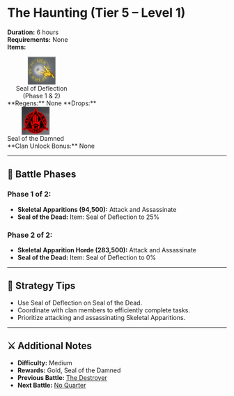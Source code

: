 # The Haunting (Tier 5 – Level 1)

**Duration:** 6 hours  
**Requirements:** None  
**Items:** <div style="display:flex; gap:20px;">
  <div style="display:flex; flex-direction:column; align-items:center; width:max-content;">
    <img src="../../../images/items/seal-of-deflection.jpg" alt="Seal of Deflection" width="64" style="cursor:pointer;" onclick="alert('Defense (12.5k Gold / piece)')">
    <div>Seal of Deflection</div>
    <div>(Phase 1 & 2)</div>
  </div>
</div>
**Regens:** None  
**Drops:** <div style="display:flex; gap:20px;">
  <div style="display:flex; flex-direction:column; align-items:center; width:max-content;">
    <img src="../../../images/items/seal-of-the-damned.png" alt="Seal of the Damned" width="64" style="cursor:pointer;" onclick="alert('Required for Haunting: The Escape!')">
    <div>Seal of the Damned</div>
  </div>
</div>
**Clan Unlock Bonus:** None

---

## 🧪 Battle Phases

### Phase 1 of 2:
- **Skeletal Apparitions (94,500):** Attack and Assassinate  
- **Seal of the Dead:** Item: Seal of Deflection to 25%

### Phase 2 of 2:
- **Skeletal Apparition Horde (283,500):** Attack and Assassinate  
- **Seal of the Dead:** Item: Seal of Deflection to 0%

---

## 🧭 Strategy Tips

- Use Seal of Deflection on Seal of the Dead.  
- Coordinate with clan members to efficiently complete tasks.  
- Prioritize attacking and assassinating Skeletal Apparitions.

---

## ⚔️ Additional Notes

- **Difficulty:** Medium  
- **Rewards:** Gold, Seal of the Damned  
- **Previous Battle:** [The Destroyer](../tier4/the-destroyer.md)  
- **Next Battle:** [No Quarter](no-quarter.md)
